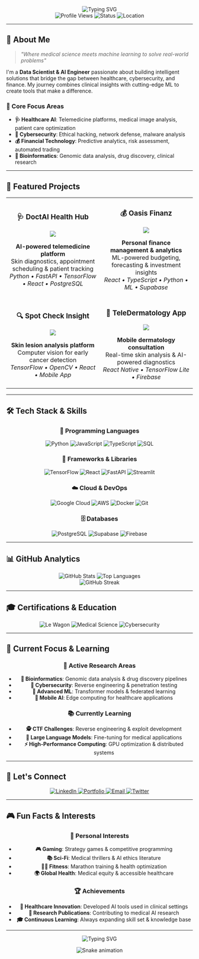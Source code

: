 <div align="center">
  <img src="https://readme-typing-svg.herokuapp.com?font=Fira+Code&weight=500&size=28&pause=1000&color=00D4FF&center=true&vCenter=true&width=435&lines=Hi+there%2C+I'm+Francis+I.K.%F0%9F%91%8B;Medical+Science+%2B+ML+%3D+Innovation;Building+the+future+of+healthcare+AI" alt="Typing SVG" />
</div>

<div align="center">
  <img src="https://komarev.com/ghpvc/?username=FOKanu&style=flat-square&color=blue" alt="Profile Views" />
  <img src="https://img.shields.io/badge/Status-Available%20for%20Opportunities-brightgreen" alt="Status" />
  <img src="https://img.shields.io/badge/Location-Global%20%7C%20Remote-blue" alt="Location" />
</div>

---

## 🎯 About Me

> *"Where medical science meets machine learning to solve real-world problems"*

I'm a **Data Scientist & AI Engineer** passionate about building intelligent solutions that bridge the gap between healthcare, cybersecurity, and finance. My journey combines clinical insights with cutting-edge ML to create tools that make a difference.

### 🧬 Core Focus Areas
- **🩺 Healthcare AI**: Telemedicine platforms, medical image analysis, patient care optimization
- **🔐 Cybersecurity**: Ethical hacking, network defense, malware analysis
- **💰 Financial Technology**: Predictive analytics, risk assessment, automated trading
- **🔬 Bioinformatics**: Genomic data analysis, drug discovery, clinical research

---

## 🚀 Featured Projects

<table>
  <tr>
    <td width="50%">
      <h3 align="center">🩺 DoctAI Health Hub</h3>
      <p align="center">
        <a href="https://github.com/FOKanu/doctai-health-hub" target="_blank">
          <img src="https://github-readme-stats.vercel.app/api/pin/?username=FOKanu&repo=doctai-health-hub&theme=radical&hide_border=true" />
        </a>
      </p>
      <p align="center">
        <strong>AI-powered telemedicine platform</strong><br/>
        Skin diagnostics, appointment scheduling & patient tracking<br/>
        <em>Python • FastAPI • TensorFlow • React • PostgreSQL</em>
      </p>
    </td>
    <td width="50%">
      <h3 align="center">💰 Oasis Finanz</h3>
      <p align="center">
        <a href="https://github.com/FOKanu/oasis-finanz" target="_blank">
          <img src="https://github-readme-stats.vercel.app/api/pin/?username=FOKanu&repo=oasis-finanz&theme=radical&hide_border=true" />
        </a>
      </p>
      <p align="center">
        <strong>Personal finance management & analytics</strong><br/>
        ML-powered budgeting, forecasting & investment insights<br/>
        <em>React • TypeScript • Python • ML • Supabase</em>
      </p>
    </td>
  </tr>
  <tr>
    <td width="50%">
      <h3 align="center">🔍 Spot Check Insight</h3>
      <p align="center">
        <a href="https://github.com/FOKanu/spot-check-insight" target="_blank">
          <img src="https://github-readme-stats.vercel.app/api/pin/?username=FOKanu&repo=spot-check-insight&theme=radical&hide_border=true" />
        </a>
      </p>
      <p align="center">
        <strong>Skin lesion analysis platform</strong><br/>
        Computer vision for early cancer detection<br/>
        <em>TensorFlow • OpenCV • React • Mobile App</em>
      </p>
    </td>
    <td width="50%">
      <h3 align="center">📱 TeleDermatology App</h3>
      <p align="center">
        <a href="https://github.com/FOKanu/tele-dermatology-app" target="_blank">
          <img src="https://github-readme-stats.vercel.app/api/pin/?username=FOKanu&repo=tele-dermatology-app&theme=radical&hide_border=true" />
        </a>
      </p>
      <p align="center">
        <strong>Mobile dermatology consultation</strong><br/>
        Real-time skin analysis & AI-powered diagnostics<br/>
        <em>React Native • TensorFlow Lite • Firebase</em>
      </p>
    </td>
  </tr>
</table>

---

## 🛠️ Tech Stack & Skills

<div align="center">

### 🐍 Programming Languages
![Python](https://img.shields.io/badge/Python-3776AB?style=for-the-badge&logo=python&logoColor=white)
![JavaScript](https://img.shields.io/badge/JavaScript-F7DF1E?style=for-the-badge&logo=javascript&logoColor=black)
![TypeScript](https://img.shields.io/badge/TypeScript-007ACC?style=for-the-badge&logo=typescript&logoColor=white)
![SQL](https://img.shields.io/badge/SQL-000000?style=for-the-badge&logo=mysql&logoColor=white)

### 🎯 Frameworks & Libraries
![TensorFlow](https://img.shields.io/badge/TensorFlow-FF6F00?style=for-the-badge&logo=tensorflow&logoColor=white)
![React](https://img.shields.io/badge/React-20232A?style=for-the-badge&logo=react&logoColor=61DAFB)
![FastAPI](https://img.shields.io/badge/FastAPI-009688?style=for-the-badge&logo=fastapi&logoColor=white)
![Streamlit](https://img.shields.io/badge/Streamlit-FF4B4B?style=for-the-badge&logo=streamlit&logoColor=white)

### ☁️ Cloud & DevOps
![Google Cloud](https://img.shields.io/badge/Google_Cloud-4285F4?style=for-the-badge&logo=google-cloud&logoColor=white)
![AWS](https://img.shields.io/badge/AWS-232F3E?style=for-the-badge&logo=amazon-aws&logoColor=white)
![Docker](https://img.shields.io/badge/Docker-2496ED?style=for-the-badge&logo=docker&logoColor=white)
![Git](https://img.shields.io/badge/Git-F05032?style=for-the-badge&logo=git&logoColor=white)

### 🗄️ Databases
![PostgreSQL](https://img.shields.io/badge/PostgreSQL-316192?style=for-the-badge&logo=postgresql&logoColor=white)
![Supabase](https://img.shields.io/badge/Supabase-3ECF8E?style=for-the-badge&logo=supabase&logoColor=white)
![Firebase](https://img.shields.io/badge/Firebase-FFCA28?style=for-the-badge&logo=firebase&logoColor=black)

</div>

---

## 📊 GitHub Analytics

<div align="center">
  <img src="https://github-readme-stats.vercel.app/api?username=FOKanu&show_icons=true&theme=radical&hide_border=true&include_all_commits=true&count_private=true" alt="GitHub Stats" />
  <img src="https://github-readme-stats.vercel.app/api/top-langs/?username=FOKanu&layout=compact&theme=radical&hide_border=true" alt="Top Languages" />
</div>

<div align="center">
  <img src="https://github-readme-streak-stats.herokuapp.com/?user=FOKanu&theme=radical&hide_border=true" alt="GitHub Streak" />
</div>

---

## 🎓 Certifications & Education

<div align="center">
  <img src="https://img.shields.io/badge/Le_Wagon-Data_Science_%26_AI-FF6B6B?style=for-the-badge&logo=le-wagon&logoColor=white" alt="Le Wagon" />
  <img src="https://img.shields.io/badge/Medical_Science-Clinical_Research-4ECDC4?style=for-the-badge&logo=medical&logoColor=white" alt="Medical Science" />
  <img src="https://img.shields.io/badge/Cybersecurity-Ethical_Hacking-FF6B35?style=for-the-badge&logo=security&logoColor=white" alt="Cybersecurity" />
</div>

---

## 🌟 Current Focus & Learning

<div align="center">

### 🔬 Active Research Areas
- **🧬 Bioinformatics**: Genomic data analysis & drug discovery pipelines
- **🔐 Cybersecurity**: Reverse engineering & penetration testing
- **🤖 Advanced ML**: Transformer models & federated learning
- **📱 Mobile AI**: Edge computing for healthcare applications

### 📚 Currently Learning
- **🕵️ CTF Challenges**: Reverse engineering & exploit development
- **🧠 Large Language Models**: Fine-tuning for medical applications
- **⚡ High-Performance Computing**: GPU optimization & distributed systems

</div>

---

## 🤝 Let's Connect

<div align="center">
  <a href="https://linkedin.com/in/francis-i-k-817254286" target="_blank">
    <img src="https://img.shields.io/badge/LinkedIn-0077B5?style=for-the-badge&logo=linkedin&logoColor=white" alt="LinkedIn" />
  </a>
  <a href="https://gamma.app/docs/sprcsynohthr6dp" target="_blank">
    <img src="https://img.shields.io/badge/Portfolio-000000?style=for-the-badge&logo=portfolio&logoColor=white" alt="Portfolio" />
  </a>
  <a href="mailto:francis.ik@example.com" target="_blank">
    <img src="https://img.shields.io/badge/Email-D14836?style=for-the-badge&logo=gmail&logoColor=white" alt="Email" />
  </a>
  <a href="https://twitter.com/francis_ik" target="_blank">
    <img src="https://img.shields.io/badge/Twitter-1DA1F2?style=for-the-badge&logo=twitter&logoColor=white" alt="Twitter" />
  </a>
</div>

---

## 🎮 Fun Facts & Interests

<div align="center">

### 🎯 Personal Interests
- **🎮 Gaming**: Strategy games & competitive programming
- **📚 Sci-Fi**: Medical thrillers & AI ethics literature
- **🏃‍♂️ Fitness**: Marathon training & health optimization
- **🌍 Global Health**: Medical equity & accessible healthcare

### 🏆 Achievements
- **🏥 Healthcare Innovation**: Developed AI tools used in clinical settings
- **🔬 Research Publications**: Contributing to medical AI research
- **🎓 Continuous Learning**: Always expanding skill set & knowledge base

</div>

---

<div align="center">
  <img src="https://readme-typing-svg.herokuapp.com?font=Fira+Code&weight=500&size=20&pause=1000&color=00D4FF&center=true&vCenter=true&width=435&lines=Ready+to+collaborate+on+the+next+big+thing!+%F0%9F%9A%80;Let's+build+the+future+together+%F0%9F%92%9C" alt="Typing SVG" />

  <br/>

  ![Snake animation](https://github.com/FOKanu/-francis-ik/blob/output/github-contribution-grid-snake-dark.svg)
</div>
